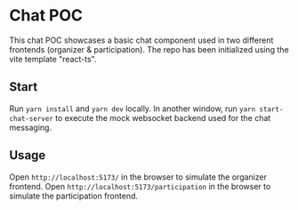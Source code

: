 # Chat POC

This chat POC showcases a basic chat component used in two different frontends (organizer & participation).
The repo has been initialized using the vite template "react-ts".

## Start

Run `yarn install` and `yarn dev` locally.
In another window, run `yarn start-chat-server` to execute the mock websocket backend used for the chat messaging.

## Usage

Open `http://localhost:5173/` in the browser to simulate the organizer frontend.
Open `http://localhost:5173/participation` in the browser to simulate the participation frontend.
